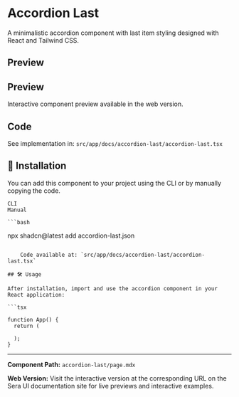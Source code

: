 # Accordion Last 
A minimalistic accordion component with last item styling designed with React and Tailwind CSS.

## Preview

## Preview

Interactive component preview available in the web version.

## Code

See implementation in: `src/app/docs/accordion-last/accordion-last.tsx`

## 🚀 Installation
You can add this component to your project using the CLI or by manually copying the code.

    CLI
    Manual

    ```bash
npx shadcn@latest add accordion-last.json
```

    Code available at: `src/app/docs/accordion-last/accordion-last.tsx`

## 🛠️ Usage

After installation, import and use the accordion component in your React application:

```tsx

function App() {
  return (

  );
}
```

---

**Component Path:** `accordion-last/page.mdx`

**Web Version:** Visit the interactive version at the corresponding URL on the Sera UI documentation site for live previews and interactive examples.
